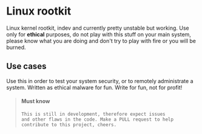 # Linux rootkit
Linux kernel rootkit, indev and currently pretty unstable but working. Use only for **ethical** purposes, do not play with this stuff on
your main system, please know what you are doing and don't try to play with fire or you will be burned.

## Use cases
Use this in order to test your system security, or to remotely administrate a system. Written as ethical malware for fun. Write for fun, not
for profit!

> #### Must know
> ```
> This is still in development, therefore expect issues
> and other flaws in the code. Make a PULL request to help
> contribute to this project, cheers.
> ```
